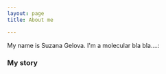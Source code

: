```yaml
---
layout: page
title: About me

---
```


My name is Suzana Gelova. I'm a molecular bla bla....:



### My story

